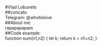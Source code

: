 #Vlad Lobunets<br>
##concats:<br>
Telegram: @whotislove<br>
##About me:<br>
rapapapapam<br>
##Code example:<br>
function sum(n1,n2) {
let k;
return k = n1+n2;
}


